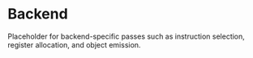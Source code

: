 # Backend

Placeholder for backend-specific passes such as instruction selection, register allocation, and object emission.
